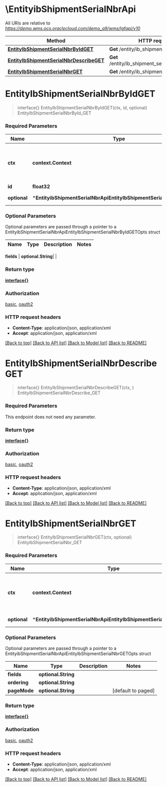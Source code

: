 # \EntityibShipmentSerialNbrApi

All URIs are relative to *https://demo.wms.ocs.oraclecloud.com/demo_a9/wms/lgfapi/v10*

Method | HTTP request | Description
------------- | ------------- | -------------
[**EntityIbShipmentSerialNbrByIdGET**](EntityibShipmentSerialNbrApi.md#EntityIbShipmentSerialNbrByIdGET) | **Get** /entity/ib_shipment_serial_nbr/{id} | EntityIbShipmentSerialNbrById_GET
[**EntityIbShipmentSerialNbrDescribeGET**](EntityibShipmentSerialNbrApi.md#EntityIbShipmentSerialNbrDescribeGET) | **Get** /entity/ib_shipment_serial_nbr/describe | EntityIbShipmentSerialNbrDescribe_GET
[**EntityIbShipmentSerialNbrGET**](EntityibShipmentSerialNbrApi.md#EntityIbShipmentSerialNbrGET) | **Get** /entity/ib_shipment_serial_nbr | EntityIbShipmentSerialNbr_GET


# **EntityIbShipmentSerialNbrByIdGET**
> interface{} EntityIbShipmentSerialNbrByIdGET(ctx, id, optional)
EntityIbShipmentSerialNbrById_GET



### Required Parameters

Name | Type | Description  | Notes
------------- | ------------- | ------------- | -------------
 **ctx** | **context.Context** | context for authentication, logging, cancellation, deadlines, tracing, etc.
  **id** | **float32**|  | 
 **optional** | ***EntityibShipmentSerialNbrApiEntityIbShipmentSerialNbrByIdGETOpts** | optional parameters | nil if no parameters

### Optional Parameters
Optional parameters are passed through a pointer to a EntityibShipmentSerialNbrApiEntityIbShipmentSerialNbrByIdGETOpts struct

Name | Type | Description  | Notes
------------- | ------------- | ------------- | -------------

 **fields** | **optional.String**|  | 

### Return type

[**interface{}**](interface{}.md)

### Authorization

[basic](../README.md#basic), [oauth2](../README.md#oauth2)

### HTTP request headers

 - **Content-Type**: application/json, application/xml
 - **Accept**: application/json, application/xml

[[Back to top]](#) [[Back to API list]](../README.md#documentation-for-api-endpoints) [[Back to Model list]](../README.md#documentation-for-models) [[Back to README]](../README.md)

# **EntityIbShipmentSerialNbrDescribeGET**
> interface{} EntityIbShipmentSerialNbrDescribeGET(ctx, )
EntityIbShipmentSerialNbrDescribe_GET



### Required Parameters
This endpoint does not need any parameter.

### Return type

[**interface{}**](interface{}.md)

### Authorization

[basic](../README.md#basic), [oauth2](../README.md#oauth2)

### HTTP request headers

 - **Content-Type**: application/json, application/xml
 - **Accept**: application/json, application/xml

[[Back to top]](#) [[Back to API list]](../README.md#documentation-for-api-endpoints) [[Back to Model list]](../README.md#documentation-for-models) [[Back to README]](../README.md)

# **EntityIbShipmentSerialNbrGET**
> interface{} EntityIbShipmentSerialNbrGET(ctx, optional)
EntityIbShipmentSerialNbr_GET



### Required Parameters

Name | Type | Description  | Notes
------------- | ------------- | ------------- | -------------
 **ctx** | **context.Context** | context for authentication, logging, cancellation, deadlines, tracing, etc.
 **optional** | ***EntityibShipmentSerialNbrApiEntityIbShipmentSerialNbrGETOpts** | optional parameters | nil if no parameters

### Optional Parameters
Optional parameters are passed through a pointer to a EntityibShipmentSerialNbrApiEntityIbShipmentSerialNbrGETOpts struct

Name | Type | Description  | Notes
------------- | ------------- | ------------- | -------------
 **fields** | **optional.String**|  | 
 **ordering** | **optional.String**|  | 
 **pageMode** | **optional.String**|  | [default to paged]

### Return type

[**interface{}**](interface{}.md)

### Authorization

[basic](../README.md#basic), [oauth2](../README.md#oauth2)

### HTTP request headers

 - **Content-Type**: application/json, application/xml
 - **Accept**: application/json, application/xml

[[Back to top]](#) [[Back to API list]](../README.md#documentation-for-api-endpoints) [[Back to Model list]](../README.md#documentation-for-models) [[Back to README]](../README.md)

